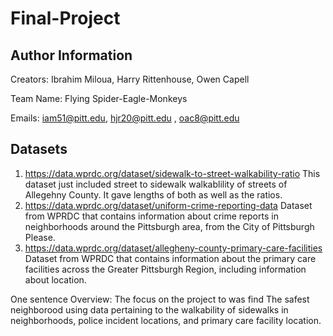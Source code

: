 # Final-Project

## Author Information
Creators: Ibrahim Miloua, Harry Rittenhouse, Owen Capell

Team Name: Flying Spider-Eagle-Monkeys

Emails: iam51@pitt.edu, hjr20@pitt.edu , oac8@pitt.edu

## Datasets
1. https://data.wprdc.org/dataset/sidewalk-to-street-walkability-ratio
This dataset just included street to sidewalk walkablility of streets of Allegehny County. It gave lengths of both as well as the ratios.
2. https://data.wprdc.org/dataset/uniform-crime-reporting-data
Dataset from WPRDC that contains information about crime reports in neighborhoods around the Pittsburgh area, from the City of Pittsburgh Please.
3. https://data.wprdc.org/dataset/allegheny-county-primary-care-facilities
Dataset from WPRDC that contains information about the primary care facilities across the Greater Pittsburgh Region, including information about location.

One sentence Overview: The focus on the project to was find The safest neighborood using data pertaining to the walkability of sidewalks in neighborhoods, police incident locations, and primary care facility location.

